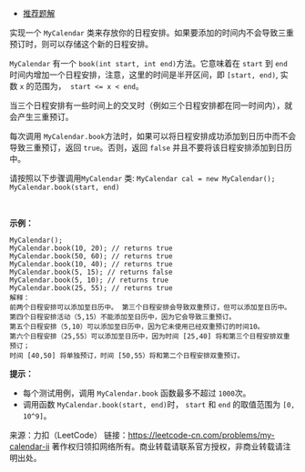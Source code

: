 * [推荐题解](https://leetcode-cn.com/problems/my-calendar-ii/solution/mapde-keyzhi-dai-biao-shi-jian-zhi-biao-shi-gai-sh/)

实现一个 ```MyCalendar``` 类来存放你的日程安排。如果要添加的时间内不会导致三重预订时，则可以存储这个新的日程安排。

```MyCalendar``` 有一个 ```book(int start, int end)```方法。它意味着在 ```start``` 到 ```end``` 时间内增加一个日程安排，注意，这里的时间是半开区间，即 ```[start, end)```, 实数 ```x``` 的范围为，  ```start <= x < end```。

当三个日程安排有一些时间上的交叉时（例如三个日程安排都在同一时间内），就会产生三重预订。

每次调用 ```MyCalendar.book```方法时，如果可以将日程安排成功添加到日历中而不会导致三重预订，返回 ```true```。否则，返回 ```false``` 并且不要将该日程安排添加到日历中。

请按照以下步骤调用```MyCalendar``` 类: ```MyCalendar cal = new MyCalendar(); MyCalendar.book(start, end)```

 

**示例：**
```
MyCalendar();
MyCalendar.book(10, 20); // returns true
MyCalendar.book(50, 60); // returns true
MyCalendar.book(10, 40); // returns true
MyCalendar.book(5, 15); // returns false
MyCalendar.book(5, 10); // returns true
MyCalendar.book(25, 55); // returns true
解释： 
前两个日程安排可以添加至日历中。 第三个日程安排会导致双重预订，但可以添加至日历中。
第四个日程安排活动（5,15）不能添加至日历中，因为它会导致三重预订。
第五个日程安排（5,10）可以添加至日历中，因为它未使用已经双重预订的时间10。
第六个日程安排（25,55）可以添加至日历中，因为时间 [25,40] 将和第三个日程安排双重预订；
时间 [40,50] 将单独预订，时间 [50,55）将和第二个日程安排双重预订。
```

**提示：**

* 每个测试用例，调用 ```MyCalendar.book``` 函数最多不超过 ```1000```次。
* 调用函数 ```MyCalendar.book(start, end)```时， ```start``` 和 ```end``` 的取值范围为 ```[0, 10^9]```。

来源：力扣（LeetCode）
链接：https://leetcode-cn.com/problems/my-calendar-ii
著作权归领扣网络所有。商业转载请联系官方授权，非商业转载请注明出处。
